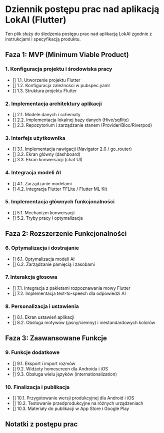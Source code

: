 # Dziennik postępu prac nad aplikacją LokAI (Flutter)

Ten plik służy do śledzenia postępu prac nad aplikacją LokAI zgodnie z instrukcjami i specyfikacją produktu.

## Faza 1: MVP (Minimum Viable Product)

### 1. Konfiguracja projektu i środowiska pracy
- [] 1.1. Utworzenie projektu Flutter
- [] 1.2. Konfiguracja zależności w pubspec.yaml
- [] 1.3. Struktura projektu Flutter

### 2. Implementacja architektury aplikacji
- [] 2.1. Modele danych i schematy
- [] 2.2. Implementacja lokalnej bazy danych (Hive/sqflite)
- [] 2.3. Repozytorium i zarządzanie stanem (Provider/Bloc/Riverpod)

### 3. Interfejs użytkownika
- [] 3.1. Implementacja nawigacji (Navigator 2.0 / go_router)
- [] 3.2. Ekran główny (dashboard)
- [] 3.3. Ekran konwersacji (chat UI)

### 4. Integracja modeli AI
- [] 4.1. Zarządzanie modelami
- [] 4.2. Integracja Flutter TFLite / Flutter ML Kit

### 5. Implementacja głównych funkcjonalności
- [] 5.1. Mechanizm konwersacji
- [] 5.2. Tryby pracy i optymalizacja

## Faza 2: Rozszerzenie Funkcjonalności

### 6. Optymalizacja i dostrajanie
- [] 6.1. Optymalizacja modeli AI
- [] 6.2. Zarządzanie pamięcią i zasobami

### 7. Interakcja głosowa
- [] 7.1. Integracja z pakietami rozpoznawania mowy Flutter
- [] 7.2. Implementacja text-to-speech dla odpowiedzi AI

### 8. Personalizacja i ustawienia
- [] 8.1. Ekran ustawień aplikacji
- [] 8.2. Obsługa motywów (jasny/ciemny) i niestandardowych kolorów

## Faza 3: Zaawansowane Funkcje

### 9. Funkcje dodatkowe
- [] 9.1. Eksport i import rozmów
- [] 9.2. Widżety homescreen dla Androida i iOS
- [] 9.3. Obsługa wielu języków (internationalization)

### 10. Finalizacja i publikacja
- [] 10.1. Przygotowanie wersji produkcyjnej dla Android i iOS
- [] 10.2. Testowanie przedprodukcyjne na różnych urządzeniach
- [] 10.3. Materiały do publikacji w App Store i Google Play

## Notatki z postępu prac

